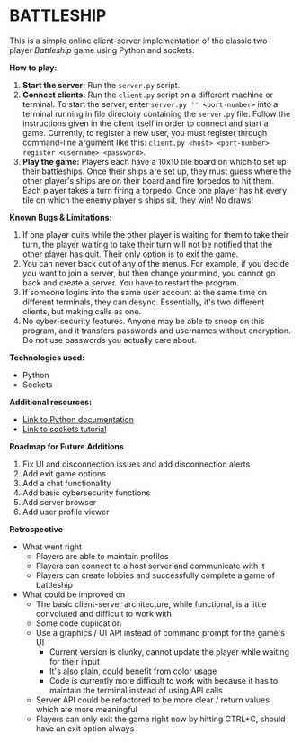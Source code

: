 # BATTLESHIP

This is a simple online client-server implementation of the classic two-player <em>Battleship</em> game using Python and sockets.

**How to play:**
1. **Start the server:** Run the `server.py` script.
2. **Connect clients:** Run the `client.py` script on a different machine or terminal. To start the server, enter `server.py '' <port-number>` into a terminal running in file directory containing the `server.py` file. Follow the instructions given in the client itself in order to connect and start a game. Currently, to register a new user, you must register through command-line argument like this: `client.py <host> <port-number> register <username> <password>`.
3. **Play the game:** Players each have a 10x10 tile board on which to set up their battleships. Once their ships are set up, they must guess where the other player's ships are on their board and fire torpedos to hit them. Each player takes a turn firing a torpedo. Once one player has hit every tile on which the enemy player's ships sit, they win! No draws!

**Known Bugs & Limitations:**
1. If one player quits while the other player is waiting for them to take their turn, the player waiting to take their turn will not be notified that the other player has quit. Their only option is to exit the game.
2. You can never back out of any of the menus. For example, if you decide you want to join a server, but then change your mind, you cannot go back and create a server. You have to restart the program.
3. If someone logins into the same user account at the same time on different terminals, they can desync. Essentially, it's two different clients, but making calls as one.
4. No cyber-security features. Anyone may be able to snoop on this program, and it transfers passwords and usernames without encryption. Do not use passwords you actually care about.

**Technologies used:**
* Python
* Sockets

**Additional resources:**
* [Link to Python documentation](https://docs.python.org/3/)
* [Link to sockets tutorial](https://nbviewer.org/url/www.cs.colostate.edu/~cs457/lab/CS457_Lab01_TCPSocketIntro.ipynb)
    
**Roadmap for Future Additions**
1. Fix UI and disconnection issues and add disconnection alerts
2. Add exit game options
1. Add a chat functionality
2. Add basic cybersecurity functions
3. Add server browser
4. Add user profile viewer

**Retrospective**
* What went right
    * Players are able to maintain profiles
    * Players can connect to a host server and communicate with it
    * Players can create lobbies and successfully complete a game of battleship
* What could be improved on
    * The basic client-server architecture, while functional, is a little convoluted and difficult to work with
    * Some code duplication
    * Use a graphics / UI API instead of command prompt for the game's UI
        * Current version is clunky, cannot update the player while waiting for their input
        * It's also plain, could benefit from color usage
        * Code is currently more difficult to work with because it has to maintain the terminal instead of using API calls
    * Server API could be refactored to be more clear / return values which are more meaningful
    * Players can only exit the game right now by hitting CTRL+C, should have an exit option always
